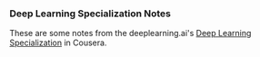 ### Deep Learning Specialization Notes

These are some notes from the deeplearning.ai's [Deep Learning Specialization](https://www.coursera.org/specializations/deep-learning) in Cousera.
